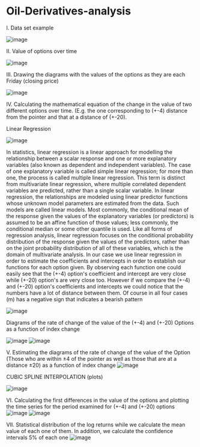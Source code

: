 # Oil-Derivatives-analysis
I. Data set example

![image](https://user-images.githubusercontent.com/98957437/211608025-11cee3d5-4998-4abf-bb17-dcef3576fe58.png)

II. Value of options over time

![image](https://user-images.githubusercontent.com/98957437/211608196-cc90d509-26b0-4ef2-b8be-a080fdf78e2a.png)

III. Drawing the diagrams with the values of the options as they are each Friday (closing price)

![image](https://user-images.githubusercontent.com/98957437/211608360-58fc041a-31dd-472f-a230-e08a23a91658.png)

IV. Calculating the mathematical equation of the change in the value of two different options over time. (E.g. the one corresponding to (+-4) distance from the pointer and that at a distance of (+-20).

Linear Regression

![image](https://user-images.githubusercontent.com/98957437/211608454-7a75dd1d-0e92-44bc-a608-67f8b051864d.png)

In statistics, linear regression is a linear approach for modelling the relationship between a scalar response and one or more explanatory variables (also known as dependent and independent variables). The case of one
explanatory variable is called simple linear regression; for more than one, the process is called multiple linear regression. This term is distinct from multivariate linear regression, where multiple correlated dependent variables
are predicted, rather than a single scalar variable.
In linear regression, the relationships are modeled using linear predictor functions whose unknown model parameters are estimated from the data. Such models are called linear models. Most commonly, the conditional mean
of the response given the values of the explanatory variables (or predictors) is assumed to be an affine function of those values; less commonly, the conditional median or some other quantile is used. Like all forms of
regression analysis, linear regression focuses on the conditional probability distribution of the response given the values of the predictors, rather than on the joint probability distribution of all of these variables, which is the
domain of multivariate analysis.
In our case we use linear regression in order to estimate the coefficients and intercepts in order to establish our functions for each option given. By observing each function one could easily see that the (+-4) option's coefficient
and intercept are very close while (+-20) option's are very close too. However if we compare the (+-4) and (+-20) option's coefficients and intercepts we could notice that the numbers have a lot of distance between them. Of
course in all four cases (m) has a negative sign that indicates a bearish pattern

![image](https://user-images.githubusercontent.com/98957437/211608656-64cf62f1-72f9-40eb-99c6-c0d39bbfed13.png)

Diagrams of the rate of change of the value of the (+-4) and (+-20) Options as a function of index change

![image](https://user-images.githubusercontent.com/98957437/211609009-70c87ead-8e43-4a96-8ea4-74105e2596c9.png)
![image](https://user-images.githubusercontent.com/98957437/211609049-6b693744-9486-4602-8bfb-531c2a1c790e.png)

V. Estimating the diagrams of the rate of change of the value of the Option (Those who are within ±4 of the pointer as well as those that are at a distance ±20) as a function of index change
![image](https://user-images.githubusercontent.com/98957437/211609144-dc9637ba-7af1-4133-8eaf-51fa28c10d9c.png)

CUBIC SPLINE INTERPOLATION (plots)

![image](https://user-images.githubusercontent.com/98957437/211609230-6af7061e-bea1-4cf0-ac5b-660d4eedb633.png)

VI. Calculating the first differences in the value of the options and plotting the time series for the period examined for (+-4) and (+-20) options
![image](https://user-images.githubusercontent.com/98957437/211609459-32ee8dbe-644f-422a-ae25-c99925e9dd22.png)
![image](https://user-images.githubusercontent.com/98957437/211609512-11f9fdec-0520-4b71-9224-cebce1fcb3d5.png)

VII. Statistical distribution of the log returns while we calculate the mean value of each one of them. In addition, we calculate the confidence intervals 5% of each one
![image](https://user-images.githubusercontent.com/98957437/211609667-d18410fe-de08-429d-b495-3751ee004514.png)
